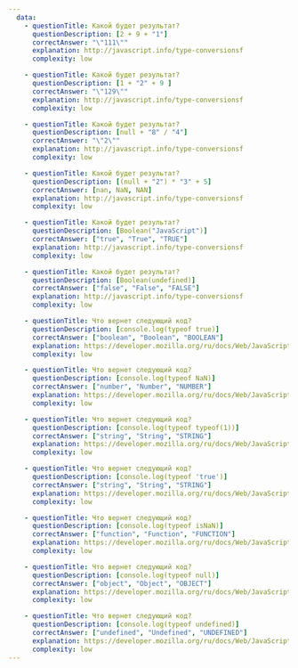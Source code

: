 ```yaml
---
  data: 
    - questionTitle: Какой будет результат?
      questionDescription: [2 + 9 + "1"]
      correctAnswer: "\"111\""
      explanation: http://javascript.info/type-conversionsf
      complexity: low 

    - questionTitle: Какой будет результат?
      questionDescription: [1 + "2" + 9 ]
      correctAnswer: "\"129\""
      explanation: http://javascript.info/type-conversionsf
      complexity: low

    - questionTitle: Какой будет результат?
      questionDescription: [null + "8" / "4"]
      correctAnswer: "\"2\""
      explanation: http://javascript.info/type-conversionsf
      complexity: low

    - questionTitle: Какой будет результат?
      questionDescription: [(null + "2") * "3" + 5]
      correctAnswer: [nan, NaN, NAN]
      explanation: http://javascript.info/type-conversionsf
      complexity: low

    - questionTitle: Какой будет результат?
      questionDescription: [Boolean("JavaScript")]
      correctAnswer: ["true", "True", "TRUE"]
      explanation: http://javascript.info/type-conversionsf
      complexity: low

    - questionTitle: Какой будет результат?
      questionDescription: [Boolean(undefined)]
      correctAnswer: ["false", "False", "FALSE"]
      explanation: http://javascript.info/type-conversionsf
      complexity: low

    - questionTitle: Что вернет следующий код?
      questionDescription: [console.log(typeof true)]
      correctAnswer: ["boolean", "Boolean", "BOOLEAN"]
      explanation: https://developer.mozilla.org/ru/docs/Web/JavaScript/Reference/Operators/typeof
      complexity: low

    - questionTitle: Что вернет следующий код?
      questionDescription: [console.log(typeof NaN)]
      correctAnswer: ["number", "Number", "NUMBER"]
      explanation: https://developer.mozilla.org/ru/docs/Web/JavaScript/Reference/Operators/typeof
      complexity: low

    - questionTitle: Что вернет следующий код?
      questionDescription: [console.log(typeof typeof(1))]
      correctAnswer: ["string", "String", "STRING"]
      explanation: https://developer.mozilla.org/ru/docs/Web/JavaScript/Reference/Operators/typeof
      complexity: low

    - questionTitle: Что вернет следующий код?
      questionDescription: [console.log(typeof 'true')]
      correctAnswer: ["string", "String", "STRING"]
      explanation: https://developer.mozilla.org/ru/docs/Web/JavaScript/Reference/Operators/typeof
      complexity: low  

    - questionTitle: Что вернет следующий код?
      questionDescription: [console.log(typeof isNaN)]
      correctAnswer: ["function", "Function", "FUNCTION"]
      explanation: https://developer.mozilla.org/ru/docs/Web/JavaScript/Reference/Operators/typeof
      complexity: low

    - questionTitle: Что вернет следующий код?
      questionDescription: [console.log(typeof null)]
      correctAnswer: ["object", "Object", "OBJECT"]
      explanation: https://developer.mozilla.org/ru/docs/Web/JavaScript/Reference/Operators/typeof
      complexity: low

    - questionTitle: Что вернет следующий код?
      questionDescription: [console.log(typeof undefined)]
      correctAnswer: ["undefined", "Undefined", "UNDEFINED"]
      explanation: https://developer.mozilla.org/ru/docs/Web/JavaScript/Reference/Operators/typeof
      complexity: low
---
```

